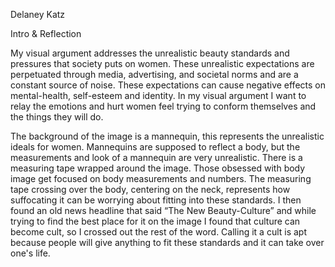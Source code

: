 Delaney Katz

Intro & Reflection

My visual argument addresses the unrealistic beauty standards and pressures that society puts on women. These unrealistic expectations are perpetuated through media, advertising, and societal norms and are a constant source of noise. These expectations can cause negative effects on mental-health, self-esteem and identity. In my visual argument I want to relay the emotions and hurt women feel trying to conform themselves and the things they will do.

The background of the image is a mannequin, this represents the unrealistic ideals for women. Mannequins are supposed to reflect a body, but the measurements and look of a mannequin are very unrealistic. There is a measuring tape wrapped around the image. Those obsessed with body image get focused on body measurements and numbers. The measuring tape crossing over the body, centering on the neck, represents how suffocating it can be worrying about fitting into these standards. I then found an old news headline that said “The New Beauty-Culture” and while trying to find the best place for it on the image I found that culture can become cult, so I crossed out the rest of the word. Calling it a cult is apt because people will give anything to fit these standards and it can take over one's life. 